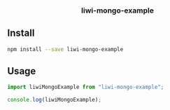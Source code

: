 <h3 align="center">
  liwi-mongo-example
</h3>

<p align="center">
</p>

## Install

```bash
npm install --save liwi-mongo-example
```

## Usage

```js
import liwiMongoExample from "liwi-mongo-example";

console.log(liwiMongoExample);
```
